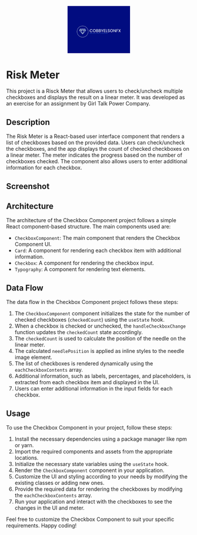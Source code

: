 
<div align="center">
  <img src="./src/assets/cobbyelsonfx-high-resolution-color-logo(1).png" alt="logo" width="170"  height="auto"/>
</div>



# Risk Meter

This project is a Risck Meter that allows users to check/uncheck multiple checkboxes and displays the result on a linear meter. It was developed as an exercise for an assignment by Girl Talk Power Company.

## Description

The Risk Meter  is a React-based user interface component that renders a list of checkboxes based on the provided data. Users can check/uncheck the checkboxes, and the app displays the count of checked checkboxes on a linear meter. The meter indicates the progress based on the number of checkboxes checked. The component also allows users to enter additional information for each checkbox.



## Screenshot
[](./src/assets/Screenshot%202023-06-04%20at%2011.16.03%20AM.png)
## Architecture

The architecture of the Checkbox Component project follows a simple React component-based structure. The main components used are:

- `CheckboxComponent`: The main component that renders the Checkbox Component UI.
- `Card`: A component for rendering each checkbox item with additional information.
- `Checkbox`: A component for rendering the checkbox input.
- `Typography`: A component for rendering text elements.

## Data Flow

The data flow in the Checkbox Component project follows these steps:

1. The `CheckboxComponent` component initializes the state for the number of checked checkboxes (`checkedCount`) using the `useState` hook.
2. When a checkbox is checked or unchecked, the `handleCheckboxChange` function updates the `checkedCount` state accordingly.
3. The `checkedCount` is used to calculate the position of the needle on the linear meter.
4. The calculated `needlePosition` is applied as inline styles to the needle image element.
5. The list of checkboxes is rendered dynamically using the `eachCheckboxContents` array.
6. Additional information, such as labels, percentages, and placeholders, is extracted from each checkbox item and displayed in the UI.
7. Users can enter additional information in the input fields for each checkbox.

## Usage

To use the Checkbox Component in your project, follow these steps:

1. Install the necessary dependencies using a package manager like npm or yarn.
2. Import the required components and assets from the appropriate locations.
3. Initialize the necessary state variables using the `useState` hook.
4. Render the `CheckboxComponent` component in your application.
5. Customize the UI and styling according to your needs by modifying the existing classes or adding new ones.
6. Provide the required data for rendering the checkboxes by modifying the `eachCheckboxContents` array.
7. Run your application and interact with the checkboxes to see the changes in the UI and meter.

Feel free to customize the Checkbox Component to suit your specific requirements. Happy coding!
